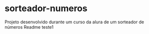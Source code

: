 # sorteador-numeros
Projeto desenvolvido durante um curso da alura de um sorteador de números
Readme teste1